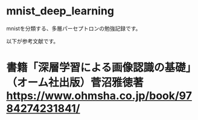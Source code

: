 # mnist_deep_learning

mnistを分類する、多層パーセプトロンの勉強記録です。

以下が参考文献です。

# 書籍「深層学習による画像認識の基礎」（オーム社出版）菅沼雅徳著 https://www.ohmsha.co.jp/book/9784274231841/
